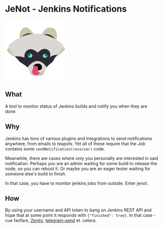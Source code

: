 # JeNot - Jenkins Notifications

<img src="/logo.png" height=200px width=200px>

## What
A tool to monitor status of Jenkins builds and notify you when they are done.

## Why
Jenkins has tons of various plugins and integrations to send notifications anywhere, from emails to teapots. Yet all of these require that the Job contains some `sendNotification(receiver)` code.

Meanwhile, there are cases where only you personally are interested in said notification. Perhaps you are an admin waiting for some build to release the node, so you can reboot it. Or maybe you are an eager tester waiting for someone else's build to finish.

In that case, you have to monitor jenkins jobs from outside. Enter jenot.

## How
By using your username and API token to bang on Jenkins REST API and hope that at some point it responds with `{"finished": true}`. In that case - cue fanfare, [Zenity](https://help.gnome.org/users/zenity/), [telegram-send](https://github.com/rahiel/telegram-send) et. cetera.

